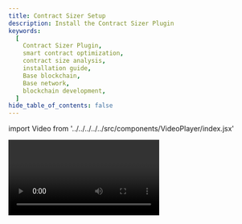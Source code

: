 ```yaml
---
title: Contract Sizer Setup
description: Install the Contract Sizer Plugin
keywords:
  [
    Contract Sizer Plugin,
    smart contract optimization,
    contract size analysis,
    installation guide,
    Base blockchain,
    Base network,
    blockchain development,
  ]
hide_table_of_contents: false
---
```


import Video from '../../../../../src/components/VideoPlayer/index.jsx'

<Video videoId='863775974' title='Contract Sizer Setup' />
